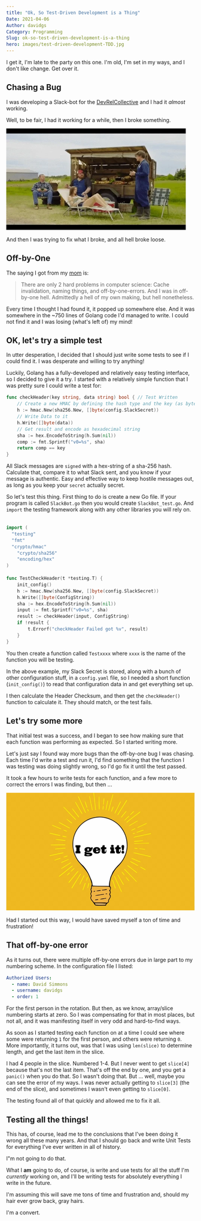 ```yaml
---
title: "Ok, So Test-Driven Development is a Thing"
Date: 2021-04-06
Author: davidgs
Category: Programming
Slug: ok-so-test-driven-development-is-a-thing
hero: images/test-driven-development-TDD.jpg
---
```


I get it, I'm late to the party on this one. I'm old, I'm set in my ways, and I don't like change. Get over it.

## Chasing a Bug
I was developing a Slack-bot for the [DevRelCollective](https://deverelcollective.fun) and I had it _almost_ working.

Well, to be fair, I had it working for a while, then I broke something.

![Letterkenny To Be Fair animated gif](images/fair.gif)

And then I was trying to fix what I broke, and all hell broke loose.

## Off-by-One
The saying I got from my [mom](https://www.researchgate.net/scientific-contributions/Margaret-L-Simmons-34878680) is:
> There are only 2 hard problems in computer science: Cache invalidation, naming things, and off-by-one-errors.
And I was in off-by-one hell. Admittedly a hell of my own making, but hell nonetheless.

Every time I thought I had found it, it popped up somewhere else. And it was somewhere in the ~750 lines of Golang code I'd managed to write. I could not find it and I was losing (what's left of) my mind!

## OK, let's try a simple test
In utter desperation, I decided that I should just write some tests to see if I could find it. I was desperate and willing to try anything!

Luckily, Golang has a fully-developed and relatively easy testing interface, so I decided to give it a try. I started with a relatively simple function that I was pretty sure I could write a test for:

```go
func checkHeader(key string, data string) bool { // Test Written
	// Create a new HMAC by defining the hash type and the key (as byte array)
	h := hmac.New(sha256.New, []byte(config.SlackSecret))
	// Write Data to it
	h.Write([]byte(data))
	// Get result and encode as hexadecimal string
	sha := hex.EncodeToString(h.Sum(nil))
	comp := fmt.Sprintf("v0=%s", sha)
	return comp == key
}
```
All Slack messages are `signed` with a hex-string of a sha-256 hash. Calculate that, compare it to what Slack sent, and you know if your message is authentic. Easy and effective way to keep hostile messages out, as long as you keep your `secret` actually secret.

So let's test this thing. First thing to do is create a new Go file. If your program is called `SlackBot.go` then you would create `SlackBot_test.go`. And `import` the testing framework along with any other libraries you will rely on.

```go

import (
  "testing"
  "fmt"
  "crypto/hmac"
	"crypto/sha256"
	"encoding/hex"
)

func TestCheckHeader(t *testing.T) {
	init_config()
	h := hmac.New(sha256.New, []byte(config.SlackSecret))
	h.Write([]byte(ConfigString))
	sha := hex.EncodeToString(h.Sum(nil))
	input := fmt.Sprintf("v0=%s", sha)
	result := checkHeader(input, ConfigString)
	if !result {
		t.Errorf("checkHeader Failed got %v", result)
	}
}
```
You then create a function called `Testxxxx` where `xxxx` is the name of the function you will be testing.

In the above example, my Slack Secret is stored, along with a bunch of other configuration stuff, in a `config.yaml` file, so I needed a short function (`init_config()`) to read that configuration data in and get everything set up.

I then calculate the Header Checksum, and then get the `checkHeader()` function to calculate it. They should match, or the test fails.

## Let's try some more
That initial test was a success, and I began to see how making sure that each function was performing as expected. So I started writing more.

Let's just say I found way more bugs than the off-by-one bug I was chasing. Each time I'd write a test and run it, I'd find something that the function I was testing was doing slightly wrong, so I'd go fix it until the test passed.

It took a few hours to write tests for each function, and a few more to correct the errors I was finding, but then ...

![An Aha moment with a light bulb going off](images/Aha.jpg)

Had I started out this way, I would have saved myself a ton of time and frustration!

## That off-by-one error
As it turns out, there were multiple off-by-one errors due in large part to my numbering scheme. In the configuration file I listed:

```yaml
Authorized Users:
  - name: David Simmons
  - username: davidgs
  - order: 1
```
For the first person in the rotation. But then, as we know, array/slice numbering starts at zero. So I was compensating for that in most places, but not all, and it was manifesting itself in very odd and hard-to-find ways.

As soon as I started testing each function on at a time I could see where some were returning `1` for the first person, and others were returning `0`. More importantly, it turns out, was that I was using `len(slice)` to determine length, and get the last item in the slice.

I had 4 people in the slice. Numbered 1-4. But I never went to get `slice[4]` because that's not the last item. That's off the end by one, and you get a `panic()` when you do that. So I wasn't doing that. But ... well, maybe you can see the error of my ways. I was never actually getting to `slice[3]` (the end of the slice), and sometimes I wasn't even getting to `slice[0]`.

The testing found all of that quickly and allowed me to fix it all.

## Testing all the things!
This has, of course, lead me to the conclusions that I've been doing it wrong all these many years. And that I should go back and write Unit Tests for everything I've ever written in all of history.

I"m not going to do that.

What I **am** going to do, of course, is write and use tests for all the stuff I'm *currently* working on, and I'll be writing tests for absolutely everything I write in the future.

I'm assuming this will save me tons of time and frustration and, should my hair ever grow back, gray hairs.

I'm a convert.
